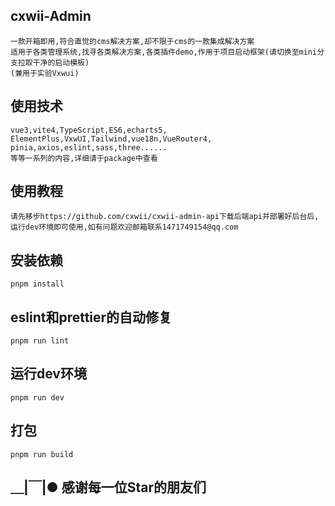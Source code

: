 ## cxwii-Admin
```
一款开箱即用,符合直觉的cms解决方案,却不限于cms的一款集成解决方案
适用于各类管理系统,找寻各类解决方案,各类插件demo,作用于项目启动框架(请切换至mini分支拉取干净的启动模板)
(兼用于实验Vxwui)
```

## 使用技术
```
vue3,vite4,TypeScript,ES6,echarts5,
ElementPlus,VxwUI,Tailwind,vue18n,VueRouter4,
pinia,axios,eslint,sass,three......
等等一系列的内容,详细请于package中查看
```

## 使用教程
```
请先移步https://github.com/cxwii/cxwii-admin-api下载后端api并部署好后台后,运行dev环境即可使用,如有问题欢迎邮箱联系1471749154@qq.com
```

## 安装依赖
```
pnpm install
```

## eslint和prettier的自动修复
```
pnpm run lint
```

## 运行dev环境
```
pnpm run dev
```

## 打包
```
pnpm run build
```

## ＿|￣|● 感谢每一位Star的朋友们